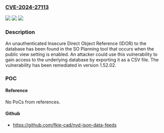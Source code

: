 ### [CVE-2024-27113](https://cve.mitre.org/cgi-bin/cvename.cgi?name=CVE-2024-27113)
![](https://img.shields.io/static/v1?label=Product&message=SO%20Planning&color=blue)
![](https://img.shields.io/static/v1?label=Version&message=%3D%20before%201.52.01%20&color=brighgreen)
![](https://img.shields.io/static/v1?label=Vulnerability&message=CWE-200%20Exposure%20of%20Sensitive%20Information%20to%20an%20Unauthorized%20Actor&color=brighgreen)

### Description

An unauthenticated Insecure Direct Object Reference (IDOR) to the database has been found in the SO Planning tool that occurs when the public view setting is enabled. An attacker could use this vulnerability to gain access to the underlying database by exporting it as a CSV file. The vulnerability has been remediated in version 1.52.02.

### POC

#### Reference
No PoCs from references.

#### Github
- https://github.com/fkie-cad/nvd-json-data-feeds

